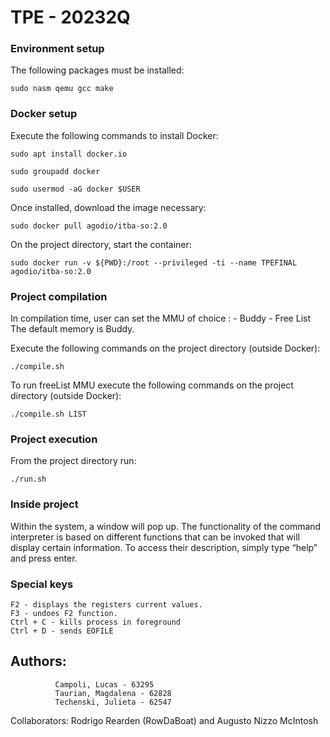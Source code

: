 # TPE - 20232Q

### Environment setup

The following packages must be installed:

    sudo nasm qemu gcc make

### Docker setup

Execute the following commands to install Docker:
    
    sudo apt install docker.io

    sudo groupadd docker

    sudo usermod -aG docker $USER 

Once installed, download the image necessary:

    sudo docker pull agodio/itba-so:2.0

On the project directory, start the container:

    sudo docker run -v ${PWD}:/root --privileged -ti --name TPEFINAL agodio/itba-so:2.0



### Project compilation

In compilation time, user can set the MMU of choice :
    - Buddy
    - Free List
The default memory is Buddy.

Execute the following commands on the project directory (outside Docker):

    ./compile.sh

To run freeList MMU execute the following commands on the project directory (outside Docker):

    ./compile.sh LIST

### Project execution

From the project directory run:

    ./run.sh

### Inside project

Within the system, a window will pop up. The functionality of the command interpreter is based on different functions that can be invoked that will display certain information. To access their description, simply type “help” and press enter.

### Special keys
    F2 - displays the registers current values.
    F3 - undoes F2 function.
    Ctrl + C - kills process in foreground
    Ctrl + D - sends EOFILE

## Authors:
              Campoli, Lucas - 63295
              Taurian, Magdalena - 62828
              Techenski, Julieta - 62547


Collaborators: Rodrigo Rearden (RowDaBoat) and Augusto Nizzo McIntosh
